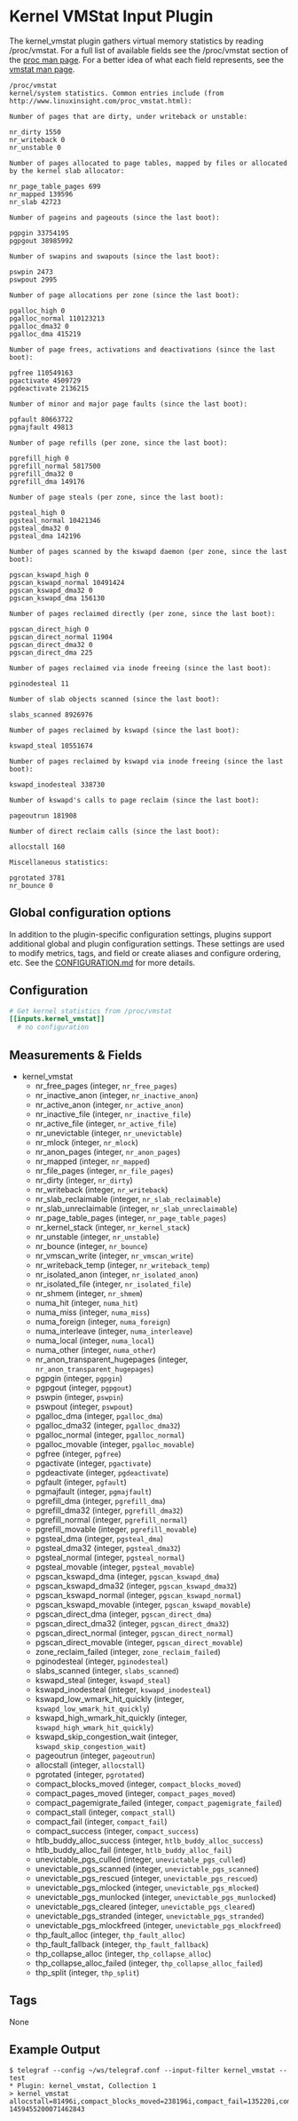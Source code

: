 # Kernel VMStat Input Plugin

The kernel_vmstat plugin gathers virtual memory statistics by reading
/proc/vmstat. For a full list of available fields see the /proc/vmstat section
of the [proc man page][man-proc].  For a better idea of what each field
represents, see the [vmstat man page][man-vmstat].

[man-proc]: http://man7.org/linux/man-pages/man5/proc.5.html

[man-vmstat]: http://linux.die.net/man/8/vmstat

```text
/proc/vmstat
kernel/system statistics. Common entries include (from http://www.linuxinsight.com/proc_vmstat.html):

Number of pages that are dirty, under writeback or unstable:

nr_dirty 1550
nr_writeback 0
nr_unstable 0

Number of pages allocated to page tables, mapped by files or allocated by the kernel slab allocator:

nr_page_table_pages 699
nr_mapped 139596
nr_slab 42723

Number of pageins and pageouts (since the last boot):

pgpgin 33754195
pgpgout 38985992

Number of swapins and swapouts (since the last boot):

pswpin 2473
pswpout 2995

Number of page allocations per zone (since the last boot):

pgalloc_high 0
pgalloc_normal 110123213
pgalloc_dma32 0
pgalloc_dma 415219

Number of page frees, activations and deactivations (since the last boot):

pgfree 110549163
pgactivate 4509729
pgdeactivate 2136215

Number of minor and major page faults (since the last boot):

pgfault 80663722
pgmajfault 49813

Number of page refills (per zone, since the last boot):

pgrefill_high 0
pgrefill_normal 5817500
pgrefill_dma32 0
pgrefill_dma 149176

Number of page steals (per zone, since the last boot):

pgsteal_high 0
pgsteal_normal 10421346
pgsteal_dma32 0
pgsteal_dma 142196

Number of pages scanned by the kswapd daemon (per zone, since the last boot):

pgscan_kswapd_high 0
pgscan_kswapd_normal 10491424
pgscan_kswapd_dma32 0
pgscan_kswapd_dma 156130

Number of pages reclaimed directly (per zone, since the last boot):

pgscan_direct_high 0
pgscan_direct_normal 11904
pgscan_direct_dma32 0
pgscan_direct_dma 225

Number of pages reclaimed via inode freeing (since the last boot):

pginodesteal 11

Number of slab objects scanned (since the last boot):

slabs_scanned 8926976

Number of pages reclaimed by kswapd (since the last boot):

kswapd_steal 10551674

Number of pages reclaimed by kswapd via inode freeing (since the last boot):

kswapd_inodesteal 338730

Number of kswapd's calls to page reclaim (since the last boot):

pageoutrun 181908

Number of direct reclaim calls (since the last boot):

allocstall 160

Miscellaneous statistics:

pgrotated 3781
nr_bounce 0
```

## Global configuration options <!-- @/docs/includes/plugin_config.md -->

In addition to the plugin-specific configuration settings, plugins support
additional global and plugin configuration settings. These settings are used to
modify metrics, tags, and field or create aliases and configure ordering, etc.
See the [CONFIGURATION.md][CONFIGURATION.md] for more details.

[CONFIGURATION.md]: ../../../docs/CONFIGURATION.md

## Configuration

```toml @sample.conf
# Get kernel statistics from /proc/vmstat
[[inputs.kernel_vmstat]]
  # no configuration
```

## Measurements & Fields

- kernel_vmstat
  - nr_free_pages (integer, `nr_free_pages`)
  - nr_inactive_anon (integer, `nr_inactive_anon`)
  - nr_active_anon (integer, `nr_active_anon`)
  - nr_inactive_file (integer, `nr_inactive_file`)
  - nr_active_file (integer, `nr_active_file`)
  - nr_unevictable (integer, `nr_unevictable`)
  - nr_mlock (integer, `nr_mlock`)
  - nr_anon_pages (integer, `nr_anon_pages`)
  - nr_mapped (integer, `nr_mapped`)
  - nr_file_pages (integer, `nr_file_pages`)
  - nr_dirty (integer, `nr_dirty`)
  - nr_writeback (integer, `nr_writeback`)
  - nr_slab_reclaimable (integer, `nr_slab_reclaimable`)
  - nr_slab_unreclaimable (integer, `nr_slab_unreclaimable`)
  - nr_page_table_pages (integer, `nr_page_table_pages`)
  - nr_kernel_stack (integer, `nr_kernel_stack`)
  - nr_unstable (integer, `nr_unstable`)
  - nr_bounce (integer, `nr_bounce`)
  - nr_vmscan_write (integer, `nr_vmscan_write`)
  - nr_writeback_temp (integer, `nr_writeback_temp`)
  - nr_isolated_anon (integer, `nr_isolated_anon`)
  - nr_isolated_file (integer, `nr_isolated_file`)
  - nr_shmem (integer, `nr_shmem`)
  - numa_hit (integer, `numa_hit`)
  - numa_miss (integer, `numa_miss`)
  - numa_foreign (integer, `numa_foreign`)
  - numa_interleave (integer, `numa_interleave`)
  - numa_local (integer, `numa_local`)
  - numa_other (integer, `numa_other`)
  - nr_anon_transparent_hugepages (integer, `nr_anon_transparent_hugepages`)
  - pgpgin (integer, `pgpgin`)
  - pgpgout (integer, `pgpgout`)
  - pswpin (integer, `pswpin`)
  - pswpout (integer, `pswpout`)
  - pgalloc_dma (integer, `pgalloc_dma`)
  - pgalloc_dma32 (integer, `pgalloc_dma32`)
  - pgalloc_normal (integer, `pgalloc_normal`)
  - pgalloc_movable (integer, `pgalloc_movable`)
  - pgfree (integer, `pgfree`)
  - pgactivate (integer, `pgactivate`)
  - pgdeactivate (integer, `pgdeactivate`)
  - pgfault (integer, `pgfault`)
  - pgmajfault (integer, `pgmajfault`)
  - pgrefill_dma (integer, `pgrefill_dma`)
  - pgrefill_dma32 (integer, `pgrefill_dma32`)
  - pgrefill_normal (integer, `pgrefill_normal`)
  - pgrefill_movable (integer, `pgrefill_movable`)
  - pgsteal_dma (integer, `pgsteal_dma`)
  - pgsteal_dma32 (integer, `pgsteal_dma32`)
  - pgsteal_normal (integer, `pgsteal_normal`)
  - pgsteal_movable (integer, `pgsteal_movable`)
  - pgscan_kswapd_dma (integer, `pgscan_kswapd_dma`)
  - pgscan_kswapd_dma32 (integer, `pgscan_kswapd_dma32`)
  - pgscan_kswapd_normal (integer, `pgscan_kswapd_normal`)
  - pgscan_kswapd_movable (integer, `pgscan_kswapd_movable`)
  - pgscan_direct_dma (integer, `pgscan_direct_dma`)
  - pgscan_direct_dma32 (integer, `pgscan_direct_dma32`)
  - pgscan_direct_normal (integer, `pgscan_direct_normal`)
  - pgscan_direct_movable (integer, `pgscan_direct_movable`)
  - zone_reclaim_failed (integer, `zone_reclaim_failed`)
  - pginodesteal (integer, `pginodesteal`)
  - slabs_scanned (integer, `slabs_scanned`)
  - kswapd_steal (integer, `kswapd_steal`)
  - kswapd_inodesteal (integer, `kswapd_inodesteal`)
  - kswapd_low_wmark_hit_quickly (integer, `kswapd_low_wmark_hit_quickly`)
  - kswapd_high_wmark_hit_quickly (integer, `kswapd_high_wmark_hit_quickly`)
  - kswapd_skip_congestion_wait (integer, `kswapd_skip_congestion_wait`)
  - pageoutrun (integer, `pageoutrun`)
  - allocstall (integer, `allocstall`)
  - pgrotated (integer, `pgrotated`)
  - compact_blocks_moved (integer, `compact_blocks_moved`)
  - compact_pages_moved (integer, `compact_pages_moved`)
  - compact_pagemigrate_failed (integer, `compact_pagemigrate_failed`)
  - compact_stall (integer, `compact_stall`)
  - compact_fail (integer, `compact_fail`)
  - compact_success (integer, `compact_success`)
  - htlb_buddy_alloc_success (integer, `htlb_buddy_alloc_success`)
  - htlb_buddy_alloc_fail (integer, `htlb_buddy_alloc_fail`)
  - unevictable_pgs_culled (integer, `unevictable_pgs_culled`)
  - unevictable_pgs_scanned (integer, `unevictable_pgs_scanned`)
  - unevictable_pgs_rescued (integer, `unevictable_pgs_rescued`)
  - unevictable_pgs_mlocked (integer, `unevictable_pgs_mlocked`)
  - unevictable_pgs_munlocked (integer, `unevictable_pgs_munlocked`)
  - unevictable_pgs_cleared (integer, `unevictable_pgs_cleared`)
  - unevictable_pgs_stranded (integer, `unevictable_pgs_stranded`)
  - unevictable_pgs_mlockfreed (integer, `unevictable_pgs_mlockfreed`)
  - thp_fault_alloc (integer, `thp_fault_alloc`)
  - thp_fault_fallback (integer, `thp_fault_fallback`)
  - thp_collapse_alloc (integer, `thp_collapse_alloc`)
  - thp_collapse_alloc_failed (integer, `thp_collapse_alloc_failed`)
  - thp_split (integer, `thp_split`)

## Tags

None

## Example Output

```shell
$ telegraf --config ~/ws/telegraf.conf --input-filter kernel_vmstat --test
* Plugin: kernel_vmstat, Collection 1
> kernel_vmstat allocstall=81496i,compact_blocks_moved=238196i,compact_fail=135220i,compact_pagemigrate_failed=0i,compact_pages_moved=6370588i,compact_stall=142092i,compact_success=6872i,htlb_buddy_alloc_fail=0i,htlb_buddy_alloc_success=0i,kswapd_high_wmark_hit_quickly=25439i,kswapd_inodesteal=29770874i,kswapd_low_wmark_hit_quickly=8756i,kswapd_skip_congestion_wait=0i,kswapd_steal=291534428i,nr_active_anon=2515657i,nr_active_file=2244914i,nr_anon_pages=1358675i,nr_anon_transparent_hugepages=2034i,nr_bounce=0i,nr_dirty=5690i,nr_file_pages=5153546i,nr_free_pages=78730i,nr_inactive_anon=426259i,nr_inactive_file=2366791i,nr_isolated_anon=0i,nr_isolated_file=0i,nr_kernel_stack=579i,nr_mapped=558821i,nr_mlock=0i,nr_page_table_pages=11115i,nr_shmem=541689i,nr_slab_reclaimable=459806i,nr_slab_unreclaimable=47859i,nr_unevictable=0i,nr_unstable=0i,nr_vmscan_write=6206i,nr_writeback=0i,nr_writeback_temp=0i,numa_foreign=0i,numa_hit=5113399878i,numa_interleave=35793i,numa_local=5113399878i,numa_miss=0i,numa_other=0i,pageoutrun=505006i,pgactivate=375664931i,pgalloc_dma=0i,pgalloc_dma32=122480220i,pgalloc_movable=0i,pgalloc_normal=5233176719i,pgdeactivate=122735906i,pgfault=8699921410i,pgfree=5359765021i,pginodesteal=9188431i,pgmajfault=122210i,pgpgin=219717626i,pgpgout=3495885510i,pgrefill_dma=0i,pgrefill_dma32=1180010i,pgrefill_movable=0i,pgrefill_normal=119866676i,pgrotated=60620i,pgscan_direct_dma=0i,pgscan_direct_dma32=12256i,pgscan_direct_movable=0i,pgscan_direct_normal=31501600i,pgscan_kswapd_dma=0i,pgscan_kswapd_dma32=4480608i,pgscan_kswapd_movable=0i,pgscan_kswapd_normal=287857984i,pgsteal_dma=0i,pgsteal_dma32=4466436i,pgsteal_movable=0i,pgsteal_normal=318463755i,pswpin=2092i,pswpout=6206i,slabs_scanned=93775616i,thp_collapse_alloc=24857i,thp_collapse_alloc_failed=102214i,thp_fault_alloc=346219i,thp_fault_fallback=895453i,thp_split=9817i,unevictable_pgs_cleared=0i,unevictable_pgs_culled=1531i,unevictable_pgs_mlocked=6988i,unevictable_pgs_mlockfreed=0i,unevictable_pgs_munlocked=6988i,unevictable_pgs_rescued=5426i,unevictable_pgs_scanned=0i,unevictable_pgs_stranded=0i,zone_reclaim_failed=0i 1459455200071462843 
```
